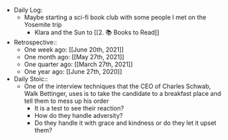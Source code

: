 - Daily Log:
    - Maybe starting a sci-fi book club with some people I met on the Yosemite trip
        - Klara and the Sun to [[2. 📚 Books to Read]]
- Retrospective::
    - One week ago: [[June 20th, 2021]]
    - One month ago: [[May 27th, 2021]]
    - One quarter ago: [[March 27th, 2021]]
    - One year ago: [[June 27th, 2020]]
- Daily Stoic::
    - One of the interview techniques that the CEO of Charles Schwab, Walk Bettinger, uses is to take the candidate to a breakfast place and tell them to mess up his order
        - It is a test to see their reaction?
        - How do they handle adversity?
        - Do they handle it with grace and kindness or do they let it upset them?
